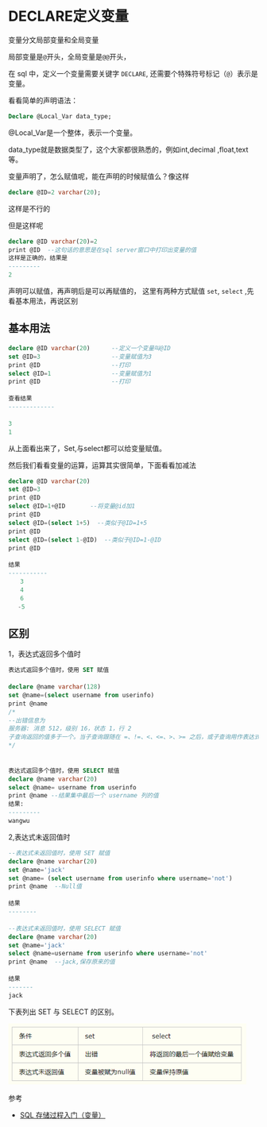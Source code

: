 # DECLARE定义变量

变量分文局部变量和全局变量

局部变量是`@`开头，全局变量是`@@`开头，

在 sql 中，定义一个变量需要关键字 `DECLARE`, 还需要个特殊符号标记（`@`）表示是变量。

看看简单的声明语法：

```sql
Declare @Local_Var data_type;
```

@Local_Var是一个整体，表示一个变量。

data_type就是数据类型了，这个大家都很熟悉的，例如int,decimal ,float,text等。

变量声明了，怎么赋值呢，能在声明的时候赋值么？像这样

```sql
declare @ID=2 varchar(20);
```

这样是不行的

但是这样呢

```sql
declare @ID varchar(20)=2
print @ID  --这句话的意思是在sql server窗口中打印出变量的值
这样是正确的，结果是
---------
2
```

声明可以赋值，再声明后是可以再赋值的，
这里有两种方式赋值
`set`, `select` ,先看基本用法，再说区别

## 基本用法

```sql
declare @ID varchar(20)      --定义一个变量叫@ID
set @ID=3                    --变量赋值为3
print @ID                    --打印  
select @ID=1                 --变量赋值为1
print @ID                    --打印

查看结果
-------------

3
1
```

从上面看出来了，Set,与select都可以给变量赋值。

然后我们看看变量的运算，运算其实很简单，下面看看加减法

```sql
declare @ID varchar(20)
set @ID=3
print @ID
select @ID=1+@ID       --将变量@id加1
print @ID
select @ID=(select 1+5)  --类似于@ID=1+5
print @ID
select @ID=(select 1-@ID)  --类似于@ID=1-@ID
print @ID

结果
-----------
　　3
　　4
　　6
　 -5
```

## 区别

1，表达式返回多个值时

```sql
表达式返回多个值时，使用 SET 赋值

declare @name varchar(128)
set @name=(select username from userinfo)
print @name
/*
--出错信息为
服务器: 消息 512，级别 16，状态 1，行 2
子查询返回的值多于一个。当子查询跟随在 =、!=、<、<=、>、>= 之后，或子查询用作表达式时，这种情况是不允许的。
*/


表达式返回多个值时，使用 SELECT 赋值
declare @name varchar(20)
select @name= username from userinfo
print @name --结果集中最后一个 username 列的值
结果: 
---------
wangwu
```

2,表达式未返回值时

```sql
--表达式未返回值时，使用 SET 赋值
declare @name varchar(20)
set @name='jack'
set @name= (select username from userinfo where username='not')
print @name  --Null值

结果
--------

--表达式未返回值时，使用 SELECT 赋值
declare @name varchar(20)
set @name='jack'
select @name=username from userinfo where username='not'
print @name  --jack,保存原来的值

结果
-------
jack
```


下表列出 SET 与 SELECT 的区别。

<img src="https://raw.githubusercontent.com/HG1227/image/master/img_tuchuang/20200819105811.png" alt="image-20200819105806593" style="zoom:80%;" />



参考

- <a href="https://www.cnblogs.com/lideng/archive/2013/04/11/3014407.html" target="">SQL 存储过程入门（变量）</a>